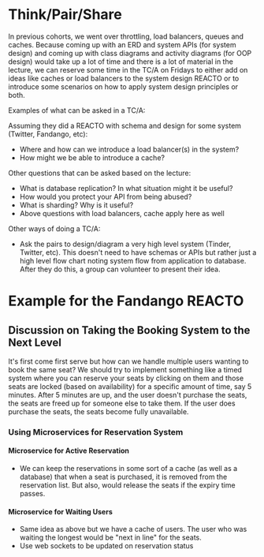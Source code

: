 # Think/Pair/Share
 
In previous cohorts, we went over throttling, load balancers, queues and caches. Because coming up with an ERD and system APIs (for system design) and coming up with class diagrams and activity diagrams (for OOP design) would take up a lot of time and there is a lot of material in the lecture, we can reserve some time in the TC/A on Fridays to either add on ideas like caches or load balancers to the system design REACTO or to introduce some scenarios on how to apply system design principles or both.

  
Examples of what can be asked in a TC/A:

Assuming they did a REACTO with schema and design for some system (Twitter, Fandango, etc):

- Where and how can we introduce a load balancer(s) in the system?
- How might we be able to introduce a cache?

Other questions that can be asked based on the lecture:

- What is database replication? In what situation might it be useful?
- How would you protect your API from being abused?
- What is sharding? Why is it useful?
- Above questions with load balancers, cache apply here as well

Other ways of doing a TC/A:

- Ask the pairs to design/diagram a very high level system (Tinder, Twitter, etc). This doesn't need to have schemas or APIs but rather just a high level flow chart noting system flow from application to database. After they do this, a group can volunteer to present their idea.

# Example for the Fandango REACTO

## Discussion on Taking the Booking System to the Next Level

It's first come first serve but how can we handle multiple users wanting to book the same seat? We should try to implement something like a timed system where you can reserve your seats by clicking on them and those seats are locked (based on availability) for a specific amount of time, say 5 minutes. After 5 minutes are up, and the user doesn't purchase the seats, the seats are freed up for someone else to take them. If the user does purchase the seats, the seats become fully unavailable.

### Using Microservices for Reservation System

#### Microservice for Active Reservation

- We can keep the reservations in some sort of a cache (as well as a database) that when a seat is purchased, it is removed from the reservation list. But also, would release the seats if the expiry time passes.

#### Microservice for Waiting Users

- Same idea as above but we have a cache of users. The user who was waiting the longest would be "next in line" for the seats.
- Use web sockets to be updated on reservation status

